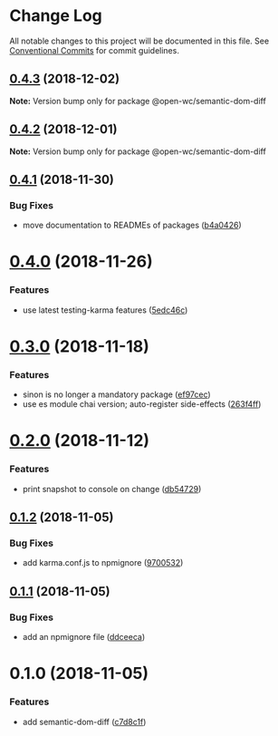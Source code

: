 # Change Log

All notable changes to this project will be documented in this file.
See [Conventional Commits](https://conventionalcommits.org) for commit guidelines.

## [0.4.3](https://github.com/open-wc/open-wc/tree/master/packages/semantic-dom-diff/compare/@open-wc/semantic-dom-diff@0.4.2...@open-wc/semantic-dom-diff@0.4.3) (2018-12-02)

**Note:** Version bump only for package @open-wc/semantic-dom-diff





## [0.4.2](https://github.com/open-wc/open-wc/tree/master/packages/semantic-dom-diff/compare/@open-wc/semantic-dom-diff@0.4.1...@open-wc/semantic-dom-diff@0.4.2) (2018-12-01)

**Note:** Version bump only for package @open-wc/semantic-dom-diff





## [0.4.1](https://github.com/open-wc/open-wc/tree/master/packages/semantic-dom-diff/compare/@open-wc/semantic-dom-diff@0.4.0...@open-wc/semantic-dom-diff@0.4.1) (2018-11-30)


### Bug Fixes

* move documentation to READMEs of packages ([b4a0426](https://github.com/open-wc/open-wc/tree/master/packages/semantic-dom-diff/commit/b4a0426))





# [0.4.0](https://github.com/open-wc/open-wc/tree/master/packages/semantic-dom-diff/compare/@open-wc/semantic-dom-diff@0.3.0...@open-wc/semantic-dom-diff@0.4.0) (2018-11-26)


### Features

* use latest testing-karma features ([5edc46c](https://github.com/open-wc/open-wc/tree/master/packages/semantic-dom-diff/commit/5edc46c))





# [0.3.0](https://github.com/open-wc/open-wc/tree/master/packages/semantic-dom-diff/compare/@open-wc/semantic-dom-diff@0.2.0...@open-wc/semantic-dom-diff@0.3.0) (2018-11-18)


### Features

* sinon is no longer a mandatory package ([ef97cec](https://github.com/open-wc/open-wc/tree/master/packages/semantic-dom-diff/commit/ef97cec))
* use es module chai version; auto-register side-effects ([263f4ff](https://github.com/open-wc/open-wc/tree/master/packages/semantic-dom-diff/commit/263f4ff))





# [0.2.0](https://github.com/open-wc/open-wc/tree/master/packages/semantic-dom-diff/compare/@open-wc/semantic-dom-diff@0.1.2...@open-wc/semantic-dom-diff@0.2.0) (2018-11-12)


### Features

* print snapshot to console on change ([db54729](https://github.com/open-wc/open-wc/tree/master/packages/semantic-dom-diff/commit/db54729))





## [0.1.2](https://github.com/open-wc/open-wc/tree/master/packages/semantic-dom-diff/compare/@open-wc/semantic-dom-diff@0.1.1...@open-wc/semantic-dom-diff@0.1.2) (2018-11-05)


### Bug Fixes

* add karma.conf.js to npmignore ([9700532](https://github.com/open-wc/open-wc/tree/master/packages/semantic-dom-diff/commit/9700532))





## [0.1.1](https://github.com/open-wc/open-wc/tree/master/packages/semantic-dom-diff/compare/@open-wc/semantic-dom-diff@0.1.0...@open-wc/semantic-dom-diff@0.1.1) (2018-11-05)


### Bug Fixes

* add an npmignore file ([ddceeca](https://github.com/open-wc/open-wc/tree/master/packages/semantic-dom-diff/commit/ddceeca))





# 0.1.0 (2018-11-05)


### Features

* add semantic-dom-diff ([c7d8c1f](https://github.com/open-wc/open-wc/tree/master/packages/semantic-dom-diff/commit/c7d8c1f))
